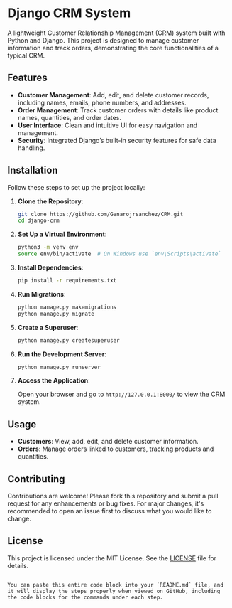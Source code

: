 # Django CRM System

A lightweight Customer Relationship Management (CRM) system built with Python and Django. This project is designed to manage customer information and track orders, demonstrating the core functionalities of a typical CRM.

## Features

- **Customer Management**: Add, edit, and delete customer records, including names, emails, phone numbers, and addresses.
- **Order Management**: Track customer orders with details like product names, quantities, and order dates.
- **User Interface**: Clean and intuitive UI for easy navigation and management.
- **Security**: Integrated Django’s built-in security features for safe data handling.

## Installation

Follow these steps to set up the project locally:

1. **Clone the Repository**:

   ```bash
   git clone https://github.com/Genarojrsanchez/CRM.git
   cd django-crm
   ```

2. **Set Up a Virtual Environment**:

   ```bash
   python3 -m venv env
   source env/bin/activate  # On Windows use `env\Scripts\activate`
   ```

3. **Install Dependencies**:

   ```bash
   pip install -r requirements.txt
   ```

4. **Run Migrations**:

   ```bash
   python manage.py makemigrations
   python manage.py migrate
   ```

5. **Create a Superuser**:

   ```bash
   python manage.py createsuperuser
   ```

6. **Run the Development Server**:

   ```bash
   python manage.py runserver
   ```

7. **Access the Application**:

   Open your browser and go to `http://127.0.0.1:8000/` to view the CRM system.

## Usage

- **Customers**: View, add, edit, and delete customer information.
- **Orders**: Manage orders linked to customers, tracking products and quantities.

## Contributing

Contributions are welcome! Please fork this repository and submit a pull request for any enhancements or bug fixes. For major changes, it's recommended to open an issue first to discuss what you would like to change.

## License

This project is licensed under the MIT License. See the [LICENSE](LICENSE) file for details.
```

You can paste this entire code block into your `README.md` file, and it will display the steps properly when viewed on GitHub, including the code blocks for the commands under each step.
